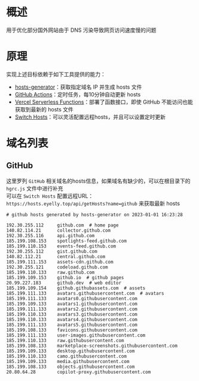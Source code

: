 
# 概述
用于优化部分国外网站由于 DNS 污染导致网页访问速度慢的问题
# 原理
实现上述目标依赖于如下工具提供的能力：
* [hosts-generator](https://github.com/eyelly-wu/hosts-generator)：获取指定域名 IP 并生成 hosts 文件
* [GitHub Actions](https://github.com/features/actions)：定时任务，每10分钟自动更新 hosts
* [Vercel Serverless Functions](https://vercel.com/docs/concepts/functions/serverless-functions)：部署了函数接口，即使 GitHub 不能访问也能获取到最新的 hosts 文件
* [Switch Hosts](https://swh.app/zh)：可以灵活配置远程hosts，并且可以设置定时更新

# 域名列表

## GitHub
这里罗列 `GitHub` 相关域名的hosts信息，如果域名有缺少的，可以在根目录下的 `hgrc.js` 文件中进行补充<br />可以在 `Switch Hosts` 配置远程URL：`https://hosts.eyelly.top/api/getHosts?name=github` 来获取最新 hosts
```text
# github hosts generated by hosts-generator on 2023-01-01 16:23:28

192.30.255.112     github.com  # home page
140.82.114.21      collector.github.com  
192.30.255.116     api.github.com  
185.199.108.153    spotlights-feed.github.com  
185.199.110.153    events-feed.github.com  
192.30.255.112     gist.github.com  
140.82.112.21      central.github.com  
185.199.111.153    assets-cdn.github.com  
192.30.255.121     codeload.github.com  
185.199.110.133    raw.github.com  
185.199.109.153    github.io  # github pages
20.99.227.183      github.dev  # web editor
185.199.109.154    github.githubassets.com  # assets
185.199.111.133    avatars.githubusercontent.com  # avatars
185.199.111.133    avatars0.githubusercontent.com  
185.199.109.133    avatars1.githubusercontent.com  
185.199.111.133    avatars2.githubusercontent.com  
185.199.110.133    avatars3.githubusercontent.com  
185.199.110.133    avatars4.githubusercontent.com  
185.199.111.133    avatars5.githubusercontent.com  
185.199.108.133    favicons.githubusercontent.com  
185.199.111.133    user-images.githubusercontent.com  
185.199.110.133    raw.githubusercontent.com  
185.199.108.133    marketplace-screenshots.githubusercontent.com  
185.199.109.133    desktop.githubusercontent.com  
185.199.110.133    camo.githubusercontent.com  
185.199.109.133    media.githubusercontent.com  
185.199.108.133    objects.githubusercontent.com  
20.80.64.28        copilot-proxy.githubusercontent.com  
```
